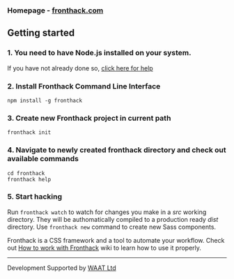 ### Homepage - [fronthack.com](http://fronthack.com/)

## Getting started

### 1. You need to have Node.js installed on your system.

If you have not already done so, [click here for help](https://nodejs.org/en/download/package-manager/)


### 2. Install Fronthack Command Line Interface

```
npm install -g fronthack
```


### 3. Create new Fronthack project in current path

```
fronthack init
```

### 4. Navigate to newly created fronthack directory and check out available commands

```
cd fronthack
fronthack help
```

### 5. Start hacking

Run `fronthack watch` to watch for changes you make in a *src* working directory. They will be authomatically compiled to a production ready *dist* directory. Use `fronthack new` command to create new Sass components.

Fronthack is a CSS framework and a tool to automate your workflow. Check out [How to work with Fronthack](https://github.com/frontcraft/fronthack/wiki/1.-How-to-work-with-Fronthack) wiki to learn how to use it properly.

----------

Development Supported by [WAAT Ltd](http://waat.eu)
